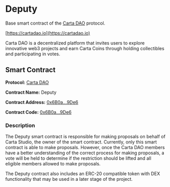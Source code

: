 # Deputy

Base smart contract of the [Carta DAO](https://cartadao.io) protocol.

[https://cartadao.io](https://cartadao.io)

Carta DAO is a decentralized platform that invites users to explore innovative web3 projects and earn Carta Coins through holding collectibles and participating in votes.

## Smart Contract

**Protocol:** [Carta DAO](https://cartadao.io)

**Contract Name:** Deputy

**Contract Address:** [0x6B0a...9De6](https://polygonscan.com/token/0x6B0ac39bCe7EcCD767bD21d3AB9fd7E90D1e9De6)

**Contract Code:** [0x6B0a...9De6](https://polygonscan.com/address/0x6B0ac39bCe7EcCD767bD21d3AB9fd7E90D1e9De6#code)

### Description
The Deputy smart contract is responsible for making proposals on behalf of Carta Studio, the owner of the smart contract. Currently, only this smart contract is able to make proposals. However, once the Carta DAO members have a better understanding of the correct process for making proposals, a vote will be held to determine if the restriction should be lifted and all eligible members allowed to make proposals.

The Deputy contract also includes an ERC-20 compatible token with DEX functionality that may be used in a later stage of the project.
